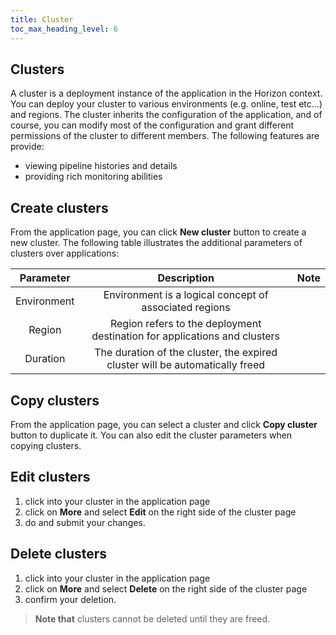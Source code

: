 ```yaml
---
title: Cluster
toc_max_heading_level: 6
---
```


## Clusters
A cluster is a deployment instance of the application in the Horizon context. You can deploy your cluster to various environments (e.g. online, test etc...) and regions. The cluster inherits the configuration of the application, and of course, you can modify most of the configuration and grant different permissions of the cluster to different members. The following features are provide: 
* viewing pipeline histories and details
* providing rich monitoring abilities


## Create clusters
From the application page, you can click **New cluster** button to create a new cluster. The following table illustrates the additional parameters of clusters over applications: 

|  Parameter  |                                    Description                                   | Note |
|:-----------:|:--------------------------------------------------------------------------------:|:----:|
| Environment |              Environment is a logical concept of associated regions              |      |
|   Region    |    Region refers to the deployment destination for applications and clusters     |      |
|  Duration   |   The duration of the cluster, the expired cluster will be automatically freed   |      |


## Copy clusters
From the application page, you can select a cluster and click **Copy cluster** button to duplicate it. You can also edit the cluster parameters when copying clusters.


## Edit clusters
1. click into your cluster in the application page
2. click on **More** and select **Edit** on the right side of the cluster page
3. do and submit your changes.


## Delete clusters
1. click into your cluster in the application page
2. click on **More** and select **Delete** on the right side of the cluster page
3. confirm your deletion.
> **Note that** clusters cannot be deleted until they are freed.